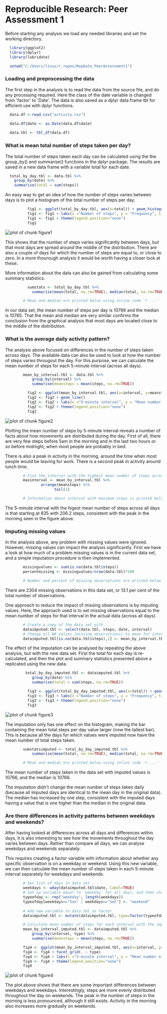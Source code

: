 # Reproducible Research: Peer Assessment 1



Before starting any analysis we load any needed libraries and set the working directory.


```r
  library(ggplot2)
  library(dplyr)
  library(lubridate)

  setwd("C:/Users/linus/r_repos/RepData_PeerAssessment1")
```
### Loading and preprocessing the data

The first step in the analysis is to read the data from the source file, and do any processing required. Here the class of the date variable is changed from 'factor' to 'Date'. The data is also saved as a dplyr data frame tbl for efficient use with dplyr functions.


```r
  data.df <-read.csv("activity.csv")

  data.df$date <- as.Date(data.df$date)  
 
  data.tbl <- tbl_df(data.df)
```

### What is mean total number of steps taken per day?

The total number of steps taken each day can be calculated using the the group_by() and summarise() functions in the dplyr package. The results are saved in a new data frame with a variable total for each date.


```r
  total_by_day.tbl <- data.tbl %>% 
    group_by(date) %>%
    summarise(total = sum(steps))
```

An easy way to get an idea of how the number of steps varies between days is to plot a histogram of the total number of steps per day.


```r
          fig1 <- ggplot(total_by_day.tbl, aes(x=total)) + geom_histogram(fill="Green")
          fig1 <- fig1 + labs(x ="Number of steps", y = "Frequency", title="Total steps taken per day")
          fig1 <- fig1 + theme(legend.position="none")
          fig1    
```

![plot of chunk figure1](figure/figure1.png) 

This shows that the number of steps varies significantly between days, but that most days are spread around the middle of the distribution. There are also a couple of days for which the number of steps are equal to, or close to zero. In a more thourough analysis it would be worth having a closer look at these.

More information about the data can also be gained from calculating some summary statistics. 


```r
          sumstats <- total_by_day.tbl %>%
            summarise(mean(total, na.rm=TRUE), median(total, na.rm=TRUE))

        # Mean and median are printed below using inline code 'r ...'
```

In our data set, the mean number of steps per day is 10766 and the median is 10765. That the mean and median are very similar confirms the conclusion from the graphical analysis that most days are located close to the middle of the distribution.

### What is the average daily activity pattern?

The analysis above focused on differences in the number of steps taken across days. The available data can also be used to look at how the number of steps varies througout the day. For this purpose, we can calculate the mean number of steps for each 5-minute interval (across all days).


```r
        mean_by_interval.tbl <- data.tbl %>% 
            group_by(interval) %>%
            summarise(meansteps = mean(steps, na.rm=TRUE))
```


```r
          fig2 <- ggplot(mean_by_interval.tbl, aes(x=interval, y=meansteps)) + geom_point(fill="Green")
          fig2 <- fig2 + geom_line()
          fig2 <- fig2 + labs(x ="5-minute interval", y = "Mean number of steps", title="Activity throughout the day")
          fig2 <- fig2 + theme(legend.position="none")
          fig2    
```

![plot of chunk figure2](figure/figure2.png) 

Plotting the mean number of steps by 5-minute interval reveals a number of facts about how movements are distributed during the day. First of all, there are very few steps before 5am in the morning and in the last two hours or so before midnight, when most people are probably in bed.

There is also a peak in activity in the morning, around the time when most people would be leaving for work. There is a second peak in activity around lunch time. 


```r
        # Find the interval with the highest mean number of steps across all days
        maxinterval <- mean_by_interval.tbl %>%
                arrange(meansteps) %>%
                      tail(1)

        # Information about interval with maximum steps is printed below using inline code 'r ...'
```

The 5-minute interval with the higest mean number of steps across all days is that starting at 835 with 206.2 steps, consistent with the peak in the morning seen in the figure above.

### Imputing missing values

In the analysis above, any problem with missing values were ignored. However, missing values can impact the analysis significantly. First we have a look at how much of a problem missing values is in the current data set, and a simple imputation procedure is then implemented.


```r
        missingvalues <- sum(is.na(data.tbl$steps))
        percentmissing <- missingvalues/nrow(data.tbl)*100

        # Number and percent of missing observations are printed below using inline code 'r ...'
```

There are 2304 missing observations in this data set, or 13.1 per cent of the total number of observations.

One approach to reduce the impact of missing observations is by imputing values. Here, the approach used is to set missing observations equal to the mean number of steps for that interval in the actual data (across all days).


```r
        # Create a copy of the data set with
        dataimputed.tbl <- select(data.tbl, steps, date, interval)
        # Change all NA values (missing observations) to mean for interval
        dataimputed.tbl[is.na(data.tbl$steps),1] <- mean_by_interval.tbl[mean_by_interval.tbl$interval %in% dataimputed.tbl$interval, 2]
```

The effect of the imputation can be analysed by repeating the above analysis, but with the new data set. First the total for each day is re-calculated, and then the plot and summary statistics presented above a replicated using the new data.


```r
         total_by_day_imputed.tbl <- dataimputed.tbl %>% 
            group_by(date) %>%
            summarise(total = sum(steps, na.rm=TRUE))
```


```r
          fig3 <- ggplot(total_by_day_imputed.tbl, aes(x=total)) + geom_histogram(fill="Green")
          fig3 <- fig3 + labs(x ="Number of steps", y = "Frequency", title="Total number of steps taken per day")
          fig3 <- fig3 + theme(legend.position="none")
          fig3    
```

![plot of chunk figure3](figure/figure3.png) 

The imputation only has one effect on the histogram, making the bar containing the mean total steps per day value larger (now the tallest bar). This is because all the days for which values were imputed now have the mean number of total steps taken.


```r
        sumstatsimputed <- total_by_day_imputed.tbl %>%
            summarise(mean(total, na.rm=TRUE), median(total, na.rm=TRUE))

        # Mean and median are printed below using inline code 'r ...'
```

The mean number of steps taken in the data set with imputed values is 10766, and the median is 10766.

The imputation didn't change the mean number of steps taken daily (because all imputed days are identical to the mean day in the original data). The median has increased by one step, consistent with the imputed days having a value that is one higher than the median in the original data. 

### Are there differences in activity patterns between weekdays and weekends?

After having looked at differences across all days and differences within days, it is also interesting to see how the movements throughout the day varies between days. Rather than compare all days, we can analyse weekdays and weekends separately. 

This requires creating a factor variable with information about whether any specific observation is on a weekday or weekend. Using this new variable, we can then calculate the mean number of steps taken in each 5-minute interval separately for weekdays and weekends.


```r
        # Get list of days in data set
        weekdays <- wday(dataimputed.tbl$date, label=TRUE)
        # Set up variable equal to 'weekday' for all days, and then change it 'weekend' for Sundays and Saturdays
        typeofday <- rep("weekday", length(weekdays))
        typeofday[weekdays=="Sun" | weekdays=="Sat"] <- "weekend"
        
        # Add new variable to data tbl as factor
        dataimputed.tbl <- mutate(dataimputed.tbl, type=factor(typeofday))

        # Calculate mean number of steps for each interval with the imputed data
        mean_by_interval_imputed.tbl <- dataimputed.tbl %>% 
            group_by(interval, type) %>%
            summarise(meansteps = mean(steps, na.rm=TRUE))
```


```r
        fig4 <- ggplot(mean_by_interval_imputed.tbl, aes(x=interval, y=meansteps, col=type)) + geom_line()
        fig4 <- fig4 + facet_grid(. ~ type)
        fig4 <- fig4 + labs(x ="5-minute interval", y = "Mean number of steps")
        fig4 <- fig4 + theme(legend.position="none")
        fig4
```

![plot of chunk figure4](figure/figure4.png) 

The plot above shows that there are some important differences between weekdays and weekdays. Interestingly, steps are more evenly distributed throughout the day on weekends. The peak in the number of steps in the morning is less pronounced, although it still exists. Activity in the morning also increases more gradually on weekends.
